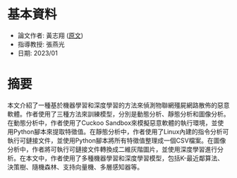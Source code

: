 # 基本資料
- 論文作者: 黃志翔 ([原文](https://github.com/Potassium-chromate/COMPUTER-PROJECT-DESIGN/blob/main/dissertation%20implement/thesis-2023-02-03-chh-ykc-0938.pdf))
- 指導教授: 張燕光
- 日期: 2023/01

# 摘要 
本文介紹了一種基於機器學習和深度學習的方法來偵測物聯網殭屍網路散佈的惡意軟體。作者使用了三種方法來訓練模型，分別是動態分析、靜態分析和圖像分析。在動態分析中，作者使用了Cuckoo Sandbox來模擬惡意軟體的執行環境，並使用Python腳本來提取特徵值。在靜態分析中，作者使用了Linux內建的指令分析可執行可鏈接文件，並使用Python腳本將所有特徵值整理成一個CSV檔案。在圖像分析中，作者將可執行可鏈接文件轉換成二維灰階圖片，並使用深度學習進行分析。在本文中，作者使用了多種機器學習和深度學習模型，包括K-最近鄰算法、決策樹、隨機森林、支持向量機、多層感知器等。
